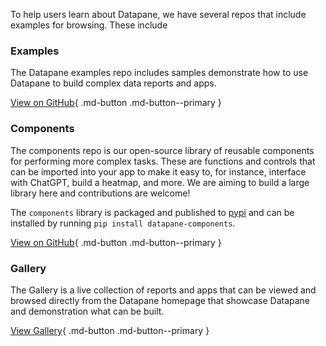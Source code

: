 To help users learn about Datapane, we have several repos that include examples for browsing. These include

### Examples

The Datapane examples repo includes samples demonstrate how to use Datapane to build complex data reports and apps.

[View on GitHub](https://github.com/datapane/examples){ .md-button .md-button--primary }

### Components

The components repo is our open-source library of reusable components for performing more complex tasks. These are functions and controls that can be imported into your app to make it easy to, for instance, interface with ChatGPT, build a heatmap, and more. We are aiming to build a large library here and contributions are welcome!

The `components` library is packaged and published to [pypi](https://pypi.org/project/datapane-components/) and can be installed by running `pip install datapane-components`.

[View on GitHub](https://github.com/datapane/components){ .md-button .md-button--primary }

### Gallery

The Gallery is a live collection of reports and apps that can be viewed and browsed directly from the Datapane homepage that showcase Datapane and demonstration what can be built.

[View Gallery](https://datapane.com/gallery){ .md-button .md-button--primary }
